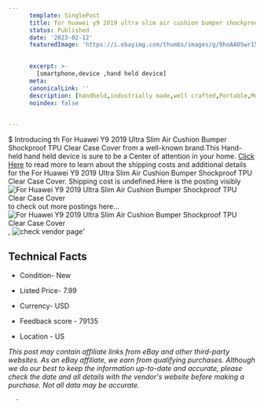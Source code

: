 ```yaml
---
      template: SinglePost
      title: for huawei y9 2019 ultra slim air cushion bumper shockproof tpu clear case cover
      status: Published
      date: '2023-02-12'
      featuredImage: 'https://i.ebayimg.com/thumbs/images/g/9hoAAOSwr15dW04R/s-l225.jpg'
       

      excerpt: >-
        [smartphone,device ,hand held device]
      meta:
      canonicalLink: ''
      description: [handheld,industrially made,well crafted,Portable,Mobile,Compact,Convenient,Lightweight,Maneuverable,Man-portable,Miniature,Carriable,Hand-held,Light,Holdable,Transportable,Mobile device,Pocket-sized,On-the-go,Wireless,Cordless,Compact size,Convenient size, smartphone,device ,hand held device]
      noindex: false
      

---
```

$
      Introducing th For Huawei Y9 2019 Ultra Slim Air Cushion Bumper Shockproof TPU Clear Case Cover from a well-known brand.This Hand-held hand held device is sure to be a Center of attention  in your home. [Click Here](https://www.ebay.com/itm/333306301907?hash=item4d9a9a8dd3%3Ag%3A9hoAAOSwr15dW04R&mkevt=1&mkcid=1&mkrid=711-53200-19255-0&campid=%253CePNCampaignId%253E&customid=%253CreferenceId%253E&toolid=10049) to read more to learn about the shipping costs and additional details for the For Huawei Y9 2019 Ultra Slim Air Cushion Bumper Shockproof TPU Clear Case Cover. Shipping cost is undefined.Here is the posting visibly ![For Huawei Y9 2019 Ultra Slim Air Cushion Bumper Shockproof TPU Clear Case Cover](https://i.ebayimg.com/thumbs/images/g/9hoAAOSwr15dW04R/s-l225.jpg) to check out more postings here... ![For Huawei Y9 2019 Ultra Slim Air Cushion Bumper Shockproof TPU Clear Case Cover](https://i.ebayimg.com/images/g/9hoAAOSwr15dW04R/s-l960.jpg), ![check vendor page](https://origin-galleryplus.ebayimg.com/ws/web/333306301907_2_0_1/225x225.jpg,https://origin-galleryplus.ebayimg.com/ws/web/333306301907_3_0_1/225x225.jpg,https://origin-galleryplus.ebayimg.com/ws/web/333306301907_4_0_1/225x225.jpg,https://origin-galleryplus.ebayimg.com/ws/web/333306301907_5_0_1/225x225.jpg,https://origin-galleryplus.ebayimg.com/ws/web/333306301907_6_0_1/225x225.jpg,https://origin-galleryplus.ebayimg.com/ws/web/333306301907_7_0_1/225x225.jpg,https://origin-galleryplus.ebayimg.com/ws/web/333306301907_8_0_1/225x225.jpg,https://origin-galleryplus.ebayimg.com/ws/web/333306301907_9_0_1/225x225.jpg)'

      

 ## Technical Facts 



     
      

 - Condition- New 


      

 - Listed Price- 7.99 


      

 - Currency- USD 


      

 - Feedback score - 79135 


      

 - Location - US 


      
      

 *_This post may contain affiliate links from eBay and other third-party websites. As an eBay affiliate, we earn from qualifying purchases. Although we do our best to keep the information up-to-date and accurate, please check the date and all details with the vendor's website before making a purchase. Not all data may be accurate._*




      -
